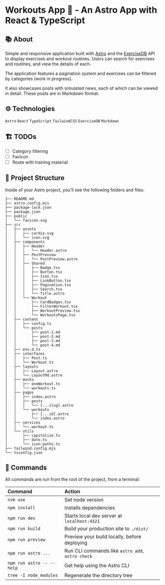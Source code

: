 # Workouts App 🚀 - An Astro App with React & TypeScript

## 📚 About
Simple and responsive application built with [Astro](https://astro.build/) and the [ExerciseDB](https://rapidapi.com/justin-WFnsXH_t6/api/exercisedb) API to display exercises and workout routines. Users can search for exercises and routines, and view the details of each.

The application features a pagination system and exercises can be filtered by categories (work in progress).

It also showcases posts with simulated news, each of which can be viewed in detail. These posts are in Markdown format.

## ⚙️ Technologies
`Astro` `React` `TypeScript` `TailwindCSS` `ExerciseDB` `Markdown`

## 🏗 TODOs
- [ ] Category filtering
- [ ] Favicon
- [ ] Route with training material

## 🚀 Project Structure

Inside of your Astro project, you'll see the following folders and files:

```text
├── README.md
├── astro.config.mjs
├── package-lock.json
├── package.json
├── public
│   └── favicon.svg
├── src
│   ├── assets
│   │   ├── cardio.svg
│   │   └── icon.svg
│   ├── components
│   │   ├── Header
│   │   │   └── Header.astro
│   │   ├── PostPreview
│   │   │   └── PostPreview.astro
│   │   ├── Shared
│   │   │   ├── Badge.tsx
│   │   │   ├── Button.tsx
│   │   │   ├── Icon.tsx
│   │   │   ├── LinkButton.tsx
│   │   │   ├── Pagination.tsx
│   │   │   ├── Search.tsx
│   │   │   └── Title.astro
│   │   └── Workout
│   │       ├── CardBadges.tsx
│   │       ├── FilterWorkout.tsx
│   │       ├── WorkoutPreview.tsx
│   │       └── WorkoutsPage.tsx
│   ├── content
│   │   ├── config.ts
│   │   └── posts
│   │       ├── post-1.md
│   │       ├── post-2.md
│   │       ├── post-3.md
│   │       └── post-4.md
│   ├── env.d.ts
│   ├── interfaces
│   │   ├── Post.ts
│   │   └── Workout.ts
│   ├── layouts
│   │   ├── Layout.astro
│   │   └── LayoutMd.astro
│   ├── mocks
│   │   ├── oneWorkout.ts
│   │   └── workouts.ts
│   ├── pages
│   │   ├── index.astro
│   │   ├── posts
│   │   │   └── [...slug].astro
│   │   └── workouts
│   │       ├── [...id].astro
│   │       └── index.astro
│   ├── services
│   │   └── workout.ts
│   └── utils
│       ├── capitalize.ts
│       ├── date.ts
│       └── icon-paths.ts
├── tailwind.config.mjs
└── tsconfig.json
```

## 🧞 Commands

All commands are run from the root of the project, from a terminal:

| Command                   | Action                                           |
| :------------------------ | :----------------------------------------------- |
| `nvm use`                 | Set node version                                 |
| `npm install`             | Installs dependencies                            |
| `npm run dev`             | Starts local dev server at `localhost:4321`      |
| `npm run build`           | Build your production site to `./dist/`          |
| `npm run preview`         | Preview your build locally, before deploying     |
| `npm run astro ...`       | Run CLI commands like `astro add`, `astro check` |
| `npm run astro -- --help` | Get help using the Astro CLI                     |
| `tree -I node_modules`    | Regenerate the directory tree                    |